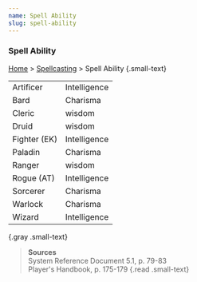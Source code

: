 ```yaml
---
name: Spell Ability
slug: spell-ability
---
```

### Spell Ability
[Home](dm-operations-center) > [Spellcasting](spellcasting) > Spell Ability {.small-text}

|||
|--------------|------------------------------|
| Artificer    | Intelligence |
| Bard         | Charisma |
| Cleric       | wisdom |
| Druid        | wisdom |
| Fighter (EK) | Intelligence |
| Paladin      | Charisma |
| Ranger       | wisdom |
| Rogue (AT)   | Intelligence |
| Sorcerer     | Charisma |
| Warlock      | Charisma |
| Wizard       | Intelligence |
{.gray .small-text}

> **Sources** <br/>
> System Reference Document 5.1, p. 79-83<br/>
> Player's Handbook, p. 175-179
{.read .small-text}

